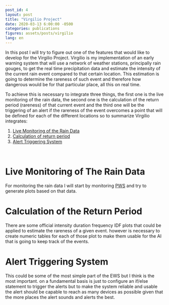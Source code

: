 ```yaml
---
post_id: 4
layout: post
title: "Virgilio Project"
date: 2020-03-13 6:00:00 -0500
categories: publications
figures: assets/posts/virgilio
lang: en
---
```



In this post I will try to figure out one of the features that would like to develop for the Virgilio Project. Virgilio is my implementation of an early warning system that will use a network of weather stations, principally rain gouges, to get the real time precipitation data and estimate the intensity of the current rain event compared to that certain location. This estimation is going to determine the rareness of such event and therefore how dangerous would be for that particular place, all this on real time.

To achieve this is necessary to integrate three things, the first one is the live monitoring of the rain data, the second one is the calculation of the return period (rareness) of that current event and the third one will be the triggering of an alert if the rareness of the event overcomes a point that will be defined for each of the different locations so to summarize Virgilio integrates:

1. [Live Monitoring of the Rain Data](#Live-Monitoring-of-The-Rain-Data)
1. [Calculation of return period](#Calculation-of-the-Return-Period)
1. [Alert Triggering System](Alert-Triggering-System)
    
<p>&nbsp;</p>

# Live Monitoring of The Rain Data

For monitoring the rain data I will start by monitoring [PWS](https://www.wunderground.com/pws/about) and try to generate plots based on that data.

# Calculation of the Return Period

There are some official intensity duration frequency IDF plots that could be applied to estimate the rareness of a given event. however is necessary to create numeric tables for each of those plot to make them usable for the AI that is going to keep track of the events.

# Alert Triggering System

This could be some of the most simple part of the EWS but I think is the most important. on a fundamental basis is just to configure an if/else statement to trigger the alerts but to make the system reliable and usable the alert should be capable to reach as many devices as possible given that the more places the alert sounds and alerts the best.